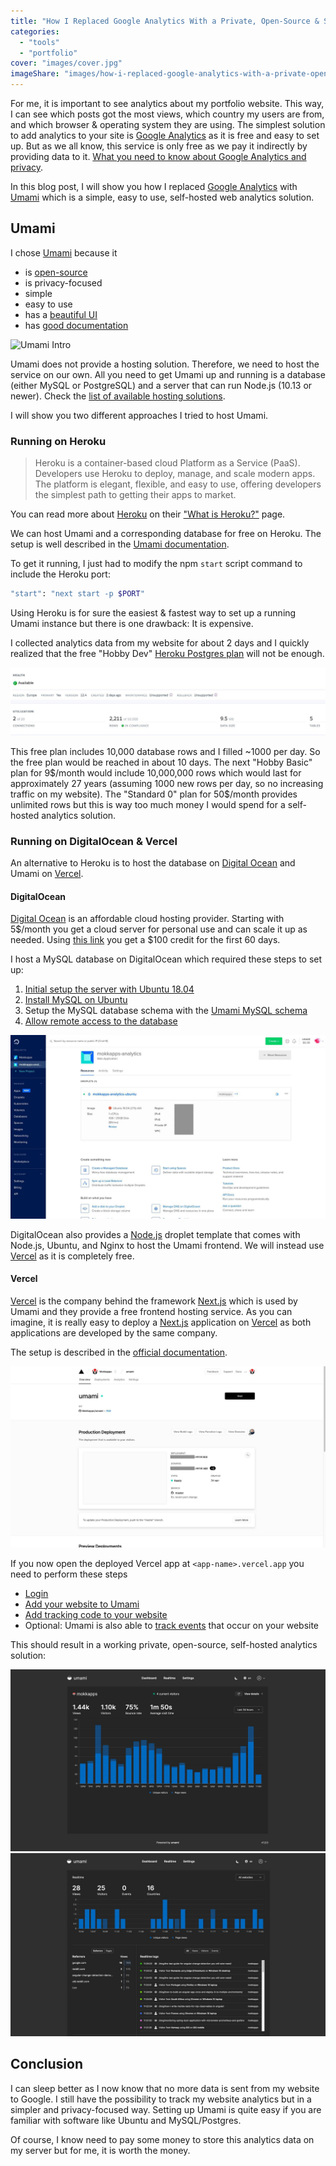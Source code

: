 ```yaml
---
title: "How I Replaced Google Analytics With a Private, Open-Source & Self-Hosted Alternative"
categories:
  - "tools"
  - "portfolio"
cover: "images/cover.jpg"
imageShare: "images/how-i-replaced-google-analytics-with-a-private-open-source-and-self-hosted-alternative-share.png"
---
```


For me, it is important to see analytics about my portfolio website. This way, I can see which posts got the most views, which country my users are from, and which browser & operating system they are using.
The simplest solution to add analytics to your site is [Google Analytics](https://analytics.google.com/analytics/web/) as it is free and easy to set up. But as we all know, this service is only free
as we pay it indirectly by providing data to it. [What you need to know about Google Analytics and privacy](https://www.comparitech.com/blog/vpn-privacy/google-analytics-privacy/).

In this blog post, I will show you how I replaced [Google Analytics](https://analytics.google.com/analytics/web/) with [Umami](https://umami.is/) which is a simple, easy to use, self-hosted web analytics solution.

## Umami

I chose [Umami](https://umami.is/) because it 

- is [open-source](https://github.com/mikecao/umami)
- is privacy-focused
- simple
- easy to use
- has a [beautiful UI](https://app.umami.is/share/ISgW2qz8/flightphp.com)
- has [good documentation](https://umami.is/docs/about) 

![Umami Intro](https://umami.is/intro.jpg)

Umami does not provide a hosting solution. Therefore, we need to host the service on our own. All you need to get Umami up and running is a database (either MySQL or PostgreSQL) and a server that can run Node.js (10.13 or newer). Check the [list of available hosting solutions](https://umami.is/docs/hosting).

I will show you two different approaches I tried to host Umami.

### Running on Heroku

> Heroku is a container-based cloud Platform as a Service (PaaS). Developers use Heroku to deploy, manage, and scale modern apps. The platform is elegant, flexible, and easy to use, offering developers the simplest path to getting their apps to market.

You can read more about [Heroku](https://www.heroku.com/) on their ["What is Heroku?"](https://www.heroku.com/about) page.

We can host Umami and a corresponding database for free on Heroku. The setup is well described in the [Umami documentation](https://umami.is/docs/running-on-heroku).

To get it running, I just had to modify the npm `start` script command to include the Heroku port: 

```bash
"start": "next start -p $PORT"
```

Using Heroku is for sure the easiest & fastest way to set up a running Umami instance but there is one drawback: It is expensive.

I collected analytics data from my website for about 2 days and I quickly realized that the free "Hobby Dev" [Heroku Postgres plan](https://elements.heroku.com/addons/heroku-postgresql#pricing) will not be enough.
 
![Heroku Postgres Ressources](./images/heroku-postgres.png)
 
 This free plan includes 10,000 database rows and I filled ~1000 per day. So the free plan would be reached in about 10 days. The next "Hobby Basic" plan for 9$/month would include 10,000,000 rows which would last for approximately 27 years (assuming 1000 new rows per day, so no increasing traffic on my website). The "Standard 0" plan for 50$/month provides unlimited rows but this is way too much money I would spend for a self-hosted analytics solution.
 
 ### Running on DigitalOcean & Vercel
 
 An alternative to Heroku is to host the database on [Digital Ocean](https://m.do.co/c/833a8650eb62) and Umami on [Vercel](https://vercel.com/).
 
 #### DigitalOcean
 
[Digital Ocean](https://m.do.co/c/833a8650eb62) is an affordable cloud hosting provider. Starting with 5$/month you get a cloud server for personal use and can scale it up as needed. Using [this link](https://m.do.co/c/833a8650eb62) you get a $100 credit for the first 60 days.

I host a MySQL database on DigitalOcean which required these steps to set up:

1. [Initial setup the server with Ubuntu 18.04](https://www.digitalocean.com/community/tutorials/initial-server-setup-with-ubuntu-18-04)
1. [Install MySQL on Ubuntu](https://www.digitalocean.com/community/tutorials/how-to-install-mysql-on-ubuntu-18-04)
1. Setup the MySQL database schema with the [Umami MySQL schema](https://github.com/mikecao/umami/blob/master/sql/schema.mysql.sql)
1. [Allow remote access to the database](https://www.digitalocean.com/community/questions/how-to-allow-remote-mysql-database-connection)

![Digital Ocean Droplet](./images/digital-ocean-droplet.png)

DigitalOcean also provides a [Node.js](https://www.digitalocean.com/community/questions/how-to-allow-remote-mysql-database-connection) droplet template that comes with Node.js, Ubuntu, and Nginx to host the Umami frontend. We will instead use [Vercel](https://vercel.com/) as it is completely free.

#### Vercel

[Vercel](https://vercel.com/) is the company behind the framework [Next.js](https://nextjs.org/) which is used by Umami and they provide a free frontend hosting service. As you can imagine, it is really easy to deploy a [Next.js](https://nextjs.org/) application on [Vercel](https://vercel.com/) as both applications are developed by the same company. 

The setup is described in the [official documentation](https://umami.is/docs/running-on-vercel).

![Vercel Deployment](./images/vercel.png)

If you now open the deployed Vercel app at `<app-name>.vercel.app` you need to perform these steps 
- [Login](https://umami.is/docs/login) 
- [Add your website to Umami](https://umami.is/docs/add-a-website)
- [Add tracking code to your website](https://umami.is/docs/collect-data)
- Optional: Umami is also able to [track events](https://umami.is/docs/track-events) that occur on your website

This should result in a working private, open-source, self-hosted analytics solution:

![Umami Dashboard](./images/umami-dashboard.png)
![Umami Realtime](./images/umami-realtime.png)

## Conclusion

I can sleep better as I now know that no more data is sent from my website to Google. I still have the possibility to track
my website analytics but in a simpler and privacy-focused way. Setting up Umami is quite easy if you are familiar with
software like Ubuntu and MySQL/Postgres. 

Of course, I know need to pay some money to store this analytics data on my server but for me, it is worth the money.
